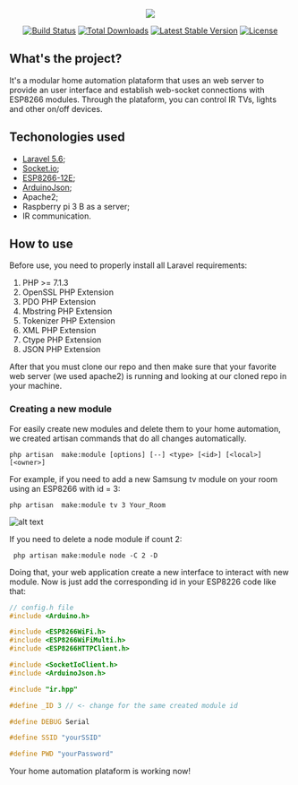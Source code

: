 <p align="center"><img src="https://laravel.com/assets/img/components/logo-laravel.svg"></p>

<p align="center">
<a href="https://travis-ci.org/laravel/framework"><img src="https://travis-ci.org/laravel/framework.svg" alt="Build Status"></a>
<a href="https://packagist.org/packages/laravel/framework"><img src="https://poser.pugx.org/laravel/framework/d/total.svg" alt="Total Downloads"></a>
<a href="https://packagist.org/packages/laravel/framework"><img src="https://poser.pugx.org/laravel/framework/v/stable.svg" alt="Latest Stable Version"></a>
<a href="https://packagist.org/packages/laravel/framework"><img src="https://poser.pugx.org/laravel/framework/license.svg" alt="License"></a>
</p>

## What's the project?

It's a modular home automation plataform that uses an web server to provide an user interface and establish web-socket connections with ESP8266 modules. Through the plataform, you can control IR TVs, lights and other on/off devices.

## Techonologies used

- [Laravel 5.6](https://laravel.com/);
- [Socket.io](https://socket.io/);
- [ESP8266-12E](https://www.espressif.com/en/products/hardware/esp8266ex/overview);
- [ArduinoJson]();
- Apache2;
- Raspberry pi 3 B as a server;
- IR communication.

## How to use

Before use, you need to properly install all Laravel requirements:


1.    PHP >= 7.1.3
2.    OpenSSL PHP Extension
3.    PDO PHP Extension
4.    Mbstring PHP Extension
5.    Tokenizer PHP Extension
6.    XML PHP Extension
7.    Ctype PHP Extension
8.    JSON PHP Extension

After that you must clone our repo and then make sure that your favorite web server (we used apache2) is running and looking at our cloned repo in your machine.

### Creating a new module

For easily create new modules and delete them to your home automation, we created artisan commands that do all changes automatically.

```
php artisan  make:module [options] [--] <type> [<id>] [<local>] [<owner>]
```

For example, if you need to add a new Samsung tv module on your room using an ESP8266 with id = 3:

```
php artisan  make:module tv 3 Your_Room
``` 

![alt text](https://github.com/GabrielMMelo/markdown-here/raw/master/src/common/images/icon48.png "Logo Title Text 1")


If you need to delete a node module if count 2:

```
 php artisan make:module node -C 2 -D
```

Doing that, your web application create a new interface to interact with new module. Now is just add the corresponding id in your ESP8226 code like that:

```c++
// config.h file
#include <Arduino.h>

#include <ESP8266WiFi.h>
#include <ESP8266WiFiMulti.h>
#include <ESP8266HTTPClient.h>

#include <SocketIoClient.h>
#include <ArduinoJson.h>

#include "ir.hpp"

#define _ID 3 // <- change for the same created module id

#define DEBUG Serial

#define SSID "yourSSID"

#define PWD "yourPassword"
```

Your home automation plataform is working now!

